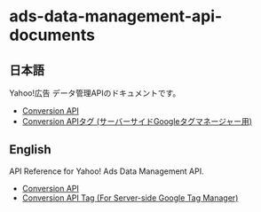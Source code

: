 # ads-data-management-api-documents

## 日本語

Yahoo!広告 データ管理APIのドキュメントです。

- [Conversion API](/docs_ja/conversion-api.md)
- [Conversion APIタグ (サーバーサイドGoogleタグマネージャー用)](/docs_ja/conversion-api-tag.md)

## English

API Reference for Yahoo! Ads Data Management API. 

- [Conversion API](/docs_en/conversion-api.md)
- [Conversion API Tag (For Server-side Google Tag Manager)](/docs_en/conversion-api-tag.md)
